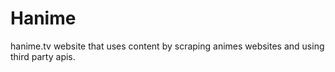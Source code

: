 # Hanime
hanime.tv website that uses content by scraping animes websites and using third party apis.
